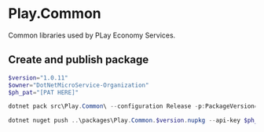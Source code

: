 # Play.Common 
Common libraries used by PLay Economy Services.

## Create and publish package
```powershell
$version="1.0.11"
$owner="DotNetMicroService-Organization"
$ph_pat="[PAT HERE]"

dotnet pack src\Play.Common\ --configuration Release -p:PackageVersion=$version -p:RepositoryUrl=https://github.com/$owner/play.common -o ..\packages

dotnet nuget push ..\packages\Play.Common.$version.nupkg --api-key $ph_pat --source "github"
```